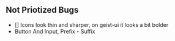 ## Not Priotized Bugs

- [] Icons look thin and sharper, on geist-ui it looks a bit bolder
- Button And Input, Prefix - Suffix
